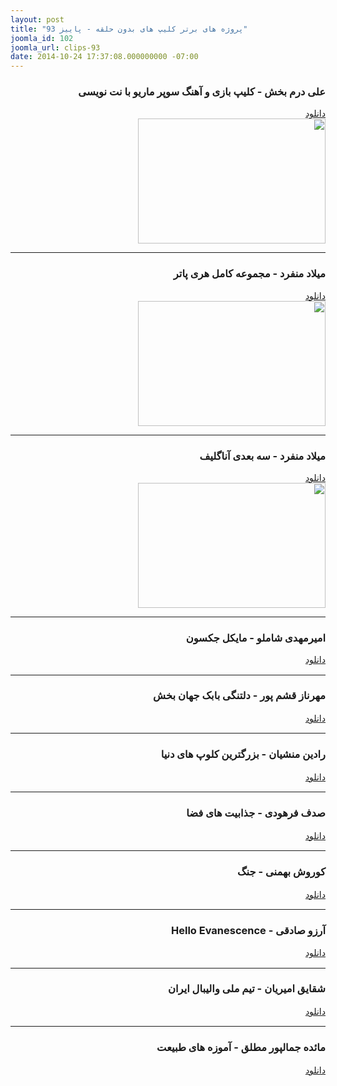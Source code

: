 ```yaml
---
layout: post
title: "پروژه های برتر کلیپ های بدون حلقه - پاییز 93"
joomla_id: 102
joomla_url: clips-93
date: 2014-10-24 17:37:08.000000000 -07:00
---
```

<h3 dir="rtl">علی درم بخش - کلیپ بازی و آهنگ سوپر ماریو با نت نویسی</h3>
<p dir="rtl">
	<a href="https://www.dropbox.com/s/cqghyscx0akabgz/Ali%20Derambakhsh%20Clip.rar?dl=0" target="_blank">دانلود</a>
	<br><img src="/assets/images/Ali-Deram-Bakhsh-Super-Mario.jpg" width="300" height="200"/>
</p>
<hr />
<h3 dir="rtl">میلاد منفرد - مجموعه کامل هری پاتر</h3>
<p dir="rtl">
	<a href="https://www.dropbox.com/s/uu01k31f7a6kgor/harrypotter01.rar?dl=0" target="_blank">دانلود</a>
	<br><img src="/assets/images/milad-monfared-harry-potter.jpg" width="300" height="200"/>
</p>
<hr />
<h3 dir="rtl">میلاد منفرد - سه بعدی آناگلیف</h3>
<p dir="rtl">
	<a href="https://www.dropbox.com/s/uoxh3z0x9n8c6cy/test3d.rar?dl=0" target="_blank">دانلود</a>
	<br><img src="/assets/images/milad-monfared-3d.jpg" width="300" height="200" />
</p>
<hr />
<h3 style="direction: rtl;">امیرمهدی شاملو - مایکل جکسون</h3>
<p style="direction: rtl; line-height: 1.3em;">
	<a href="https://www.dropbox.com/s/6hh2w1vcpc697db/Michael.rar?dl=0" target="_blank" style="line-height: 1.3em;">دانلود</a>
</p>
<hr />
<h3 style="direction: rtl;"><span style="line-height: 1.3em;">مهرناز قشم پور - دلتنگی بابک جهان بخش</span></h3>
<p style="direction: rtl; line-height: 1.3em;"><a href="https://www.dropbox.com/sh/ac99fyxa4zywcwj/AABJHTzVmisncr3RpzfdbeESa/clip.zip?dl=0" target="_blank" style="line-height: 1.3em;">دانلود</a><span style="line-height: 1.3em;"> </span></p>
<hr />
<h3 style="direction: rtl;"><span style="line-height: 1.3em;">رادین منشیان - بزرگترین کلوپ های دنیا</span></h3>
<p style="direction: rtl; line-height: 1.3em;"><a href="https://www.dropbox.com/s/3zd4mj606l8pxq5/Radin%20Monshian%20(Club%20Project)%20(2).rar?dl=0" target="_blank" style="line-height: 1.3em;">دانلود</a><span style="line-height: 1.3em;"> </span></p>
<hr />
<h3 style="direction: rtl;"><span style="line-height: 1.3em;">صدف فرهودی - جذابیت های فضا</span></h3>
<p style="direction: rtl; line-height: 1.3em;"><a href="https://www.dropbox.com/s/jph93wim9h12zt4/finally.zip?dl=0" target="_blank" style="line-height: 1.3em;">دانلود</a><span style="line-height: 1.3em;"> </span></p>
<hr />
<h3 style="direction: rtl;"><span style="line-height: 1.3em;">کوروش بهمنی - جنگ</span></h3>
<p style="direction: rtl; line-height: 1.3em;"><a href="https://www.dropbox.com/s/llgdjw04kf8ph93/koorosh%20bahmani.rar?n=348831204" target="_blank" style="line-height: 1.3em;">دانلود</a><span style="line-height: 1.3em;"> </span></p>
<hr />
<h3 style="direction: rtl;"><span style="line-height: 1.3em;">آرزو صادقی - Hello Evanescence</span></h3>
<p style="direction: rtl; line-height: 1.3em;"><a href="https://www.dropbox.com/s/f08j4lvqr2jjiyy/Hello.zip?dl=0" target="_blank" style="line-height: 1.3em;">دانلود</a><span style="line-height: 1.3em;"> </span></p>
<hr />
<h3 style="direction: rtl;"><span style="line-height: 1.3em;">شقایق امیریان - تیم ملی والیبال ایران</span></h3>
<p style="direction: rtl; line-height: 1.3em;"><a href="https://www.dropbox.com/sh/vay2t190hanmawz/AAClv5T5I16T5P-x3WWqwJq0a/clip1.rar?dl=0" target="_blank" style="line-height: 1.3em;">دانلود</a><span style="line-height: 1.3em;"> </span></p>
<hr />
<h3 style="direction: rtl;"><span style="line-height: 1.3em;">مائده جمالپور مطلق - آموزه های طبیعت</span></h3>
<p style="direction: rtl; line-height: 1.3em;"><a href="https://www.dropbox.com/s/9q98a57c082oyqv/nature.rar?dl=0" target="_blank" style="line-height: 1.3em;">دانلود</a></p>
